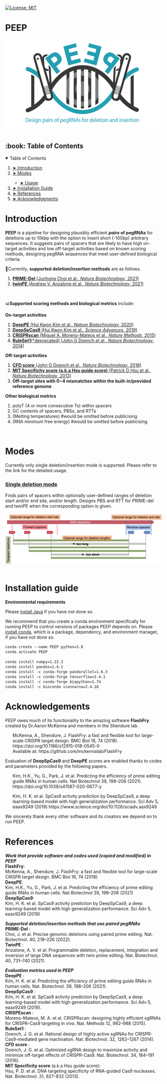 [![License: MIT](https://img.shields.io/badge/License-MIT-yellow.svg)](https://opensource.org/licenses/MIT)

# PEEP
 ![image](./images/PEEP_logo_demo.png)
  <br /> <br />

<!-- TABLE OF CONTENTS -->
<h2 id="table-of-contents"> :book: Table of Contents</h2>

<details open="open">
  <summary>Table of Contents</summary>
  <ol>
    <li><a href="#Introduction-"> ➤ Introduction</a></li>
    <li><a href="#Modes-"> ➤ Modes</a></li>
    <ul>
    <li><a href="./markdowns/base.md"> ➤ Usage</a></li>
    </ul>
    <li><a href="#Installation-guide"> ➤ Installation Guide</a></li>
    <li><a href="#References"> ➤ References</a></li>
    <li><a href="#Acknowledgements"> ➤ Acknowledgements</a></li>
  </ol>
</details>


# Introduction <br />

**PEEP** is a pipeline for designing plausibly efficient **_pairs_ of pegRNAs** for deletions up to 10kbp with the option to insert short (-100bp) arbitrary sequences. 
It suggests pairs of spacers that are likely to have high on-target activities and low off-target activities based on known scoring methods, designing pegRNA sequences that meet user-defined biological criteria. 

🧬Currently, **supported deletion/insertion methods** are as follows.
1. [**PRIME-Del** (Junhong Choi et al., _Nature Biotechnology_, 2021)](https://www.nature.com/articles/s41587-021-01025-z)
2. [**twinPE** (Andrew V. Anzalone et al., _Nature Biotechnology_, 2021)](https://www.nature.com/articles/s41587-021-01133-w)
<!-- 3. [**GRAND** (Jinlin Wang et al., _Nature Methods_, 2022)](https://www.nature.com/articles/s41592-022-01399-1) --> <br />

📊**Supported scoring methods and biological metrics** include:

**On-target activities**
1. [**DeepPE** (Hui Kwon Kim et al., _Nature Biotechnology_, 2020)](https://www.nature.com/articles/s41587-020-0677-y)
2. [**DeepSpCas9** (Hui Kwon Kim et al., _Science Advances_, 2019)](https://www.science.org/doi/full/10.1126/sciadv.aax9249) 
3. [**CRISPRscan** (Miguel A. Moreno-Mateos et al., _Nature Methods_, 2015)](https://www.ncbi.nlm.nih.gov/pmc/articles/PMC4589495/) 
4. [**RuleSet1**(*deprecated) (John G Doench et al., _Nature Biotechnology_, 2014)](https://doi.org/10.1038/nbt.3026)

**Off-target activities**
1. [**CFD score** (John G Doench et al., _Nature Biotechnology_, 2016)](https://www.ncbi.nlm.nih.gov/pmc/articles/PMC4744125/)
2. [**MIT Specificity score (a.k.a Hsu guide score)** (Patrick D Hsu et al., _Nature Biotechnology_, 2013)](https://pubmed.ncbi.nlm.nih.gov/23873081/)
3. **Off-target sites with 0~4 mismatches within the built-in/provided reference genome**

**Other biological metrics**
1. polyT (4 or more consecutive Ts) within spacers
2. GC contents of spacers, PBSs, and RTTs
3. (Melting temperatures) #would be omitted before publicising
4. (RNA minimum free energy) #would be omitted before publicising

 <br />




# Modes <br />

Currently only single deletion/insertion mode is supported.
Please refer to the link for the detailed usage.

### **[Single deletion mode](./markdowns/base.md)**　<br>

Finds pairs of spacers within optionally user-defined ranges of deletion start and/or end site, and/or length. Designs PBS and RTT for PRIME-del and twinPE when the corresponding option is given. <br /> <br />
 ![image](./images/Mode_base_white.png)
  <br /> <br />



# Installation guide <br />

**Environmental requirements**

Please [install Java](https://java.com/en/download/help/index_installing.html) if you have not done so.

We recommend that you create a conda environment specifically for running PEEP to control versions of packages PEEP depends on.
Please [install conda](https://docs.conda.io/projects/conda/en/latest/user-guide/install/index.html), which is a package, dependency, and environment manager, if you have not done so.
```
conda create --name PEEP python=3.8
conda activate PEEP

conda install numpy=1.22.3
conda install pandas=1.4.1
conda install -c conda-forge pandarallel=1.6.3
conda install -c conda-forge tensorflow=2.4.1
conda install -c conda-forge biopython=1.74
conda install -c bioconda viennarna=2.4.18
```

# Acknowledgements
PEEP owes much of its functionality to the amazing software **FlashFry** created by Dr.Aaron McKenna and members in the Shendure lab. 
<ul>
McKenna, A., Shendure, J. FlashFry: a fast and flexible tool for large-scale CRISPR target design. BMC Biol 16, 74 (2018). https://doi.org/10.1186/s12915-018-0545-0 <br />
Available at: https://github.com/mckennalab/FlashFry <br />
</ul>

Evaluation of **DeepSpCas9** and **DeepPE** scores are enabled thanks to codes and parameters provided by the following papers. 
<ul>
Kim, H.K., Yu, G., Park, J. et al. Predicting the efficiency of prime editing guide RNAs in human cells. Nat Biotechnol 39, 198–206 (2021). https://doi.org/10.1038/s41587-020-0677-y <br />
</ul>
<ul>
Kim, H. K. et al. SpCas9 activity prediction by DeepSpCas9, a deep learning-based model with high generalization performance. Sci Adv 5, eaax9249 (2019) https://www.science.org/doi/10.1126/sciadv.aax9249 <br />
</ul>

We sincerely thank every other software and its creators we depend on to run PEEP.

# References
**_Work that provide software and codes used (copied and modified) in PEEP_** <br />
**FlashFry**: <br />
McKenna, A., Shendure, J. FlashFry: a fast and flexible tool for large-scale CRISPR target design. BMC Biol 16, 74 (2018) <br />
**DeepPE**: <br />
Kim, H.K., Yu, G., Park, J. et al. Predicting the efficiency of prime editing guide RNAs in human cells. Nat Biotechnol 39, 198–206 (2021) <br />
**DeepSpCas9**: <br />
Kim, H. K. et al. SpCas9 activity prediction by DeepSpCas9, a deep learning-based model with high generalization performance. Sci Adv 5, eaax9249 (2019) <br />

**_Supported deletion/insertion methods that use paired pegRNAs_** <br />
**PRIME-Del** : <br />
Choi, J. et al. Precise genomic deletions using paired prime editing. Nat. Biotechnol. 40, 218–226 (2022). <br />
**TwinPE** : <br />
Anzalone, A. V. et al. Programmable deletion, replacement, integration and inversion of large DNA sequences with twin prime editing. Nat. Biotechnol. 40, 731–740 (2021). <br />

**_Evaluation metrics used in PEEP_** <br />
**DeepPE** : <br />
Kim, H. K. et al. Predicting the efficiency of prime editing guide RNAs in human cells. Nat. Biotechnol. 39, 198–206 (2021). <br />
**DeepSpCas9** : <br />
Kim, H. K. et al. SpCas9 activity prediction by DeepSpCas9, a deep learning-based model with high generalization performance. Sci Adv 5, eaax9249 (2019). <br />
**CRISPEscan** : <br />
Moreno-Mateos, M. A. et al. CRISPRscan: designing highly efficient sgRNAs for CRISPR-Cas9 targeting in vivo. Nat. Methods 12, 982–988 (2015). <br />
**RuleSet1** : <br />
Doench, J. G. et al. Rational design of highly active sgRNAs for CRISPR-Cas9-mediated gene inactivation. Nat. Biotechnol. 32, 1262–1267 (2014). <br />
**CFD score** : <br />
Doench, J. G. et al. Optimized sgRNA design to maximize activity and minimize off-target effects of CRISPR-Cas9. Nat. Biotechnol. 34, 184–191 (2016). <br />
**MIT Specificity score** (a.k.a Hsu guide score): <br />
Hsu, P. D. et al. DNA targeting specificity of RNA-guided Cas9 nucleases. Nat. Biotechnol. 31, 827–832 (2013). <br />
